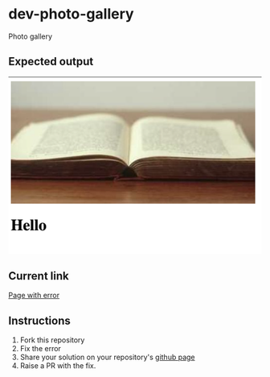 # dev-photo-gallery
Photo gallery

## Expected output
![expected output](expected-output.png "Open book")

## Current link
[Page with error](https://anandrktm.github.io/dev-photo-gallery/) 


## Instructions
1. Fork this repository
2. Fix the error
3. Share your solution on your repository's [github page](https://pages.github.com/)
4. Raise a PR with the fix.